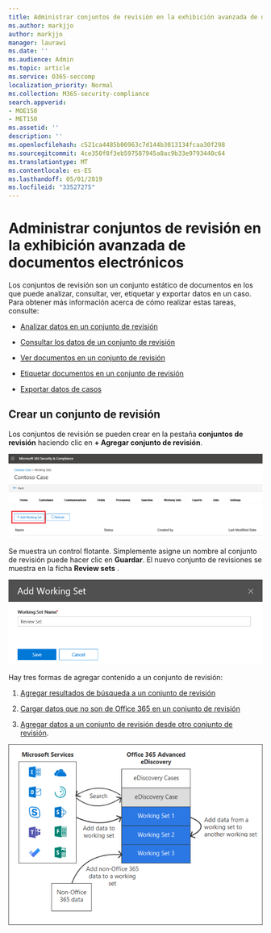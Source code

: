 ```yaml
---
title: Administrar conjuntos de revisión en la exhibición avanzada de documentos electrónicos
ms.author: markjjo
author: markjjo
manager: laurawi
ms.date: ''
ms.audience: Admin
ms.topic: article
ms.service: O365-seccomp
localization_priority: Normal
ms.collection: M365-security-compliance
search.appverid:
- MOE150
- MET150
ms.assetid: ''
description: ''
ms.openlocfilehash: c521ca4485b00963c7d144b3013134fcaa30f298
ms.sourcegitcommit: 4ce350f8f3eb597587945a8ac9b33e9793440c64
ms.translationtype: MT
ms.contentlocale: es-ES
ms.lasthandoff: 05/01/2019
ms.locfileid: "33527275"
---
```

# <a name="manage-review-sets-in-advanced-ediscovery"></a>Administrar conjuntos de revisión en la exhibición avanzada de documentos electrónicos

Los conjuntos de revisión son un conjunto estático de documentos en los que puede analizar, consultar, ver, etiquetar y exportar datos en un caso. Para obtener más información acerca de cómo realizar estas tareas, consulte:

- [Analizar datos en un conjunto de revisión](analyzing-data-in-review-set.md)

- [Consultar los datos de un conjunto de revisión](review-set-search.md)

- [Ver documentos en un conjunto de revisión](view-documents-in-review-set.md)

- [Etiquetar documentos en un conjunto de revisión](tagging-documents.md)

- [Exportar datos de casos](exporting-data-ediscover20.md)

## <a name="create-a-review-set"></a>Crear un conjunto de revisión

Los conjuntos de revisión se pueden crear en la pestaña **conjuntos de revisión** haciendo clic en **+ Agregar conjunto de revisión**.

![Agregar conjunto de revisión](../media/f45c51d9-585d-47d1-b7fb-0288715e0b6a.png)

Se muestra un control flotante.  Simplemente asigne un nombre al conjunto de revisión puede hacer clic en **Guardar**.  El nuevo conjunto de revisiones se muestra en la ficha **Review sets** .

![Agregar control flotante de revisión set](../media/5e5c99f8-42ca-4c2f-960f-f1a5709569d1.png)

Hay tres formas de agregar contenido a un conjunto de revisión:

1. [Agregar resultados de búsqueda a un conjunto de revisión](add-data-to-review-set.md)

2. [Cargar datos que no son de Office 365 en un conjunto de revisión](load-non-office365-data.md)

3. [Agregar datos a un conjunto de revisión desde otro conjunto de revisión](add-data-to-review-set-from-another-review-set.md).

![revisar conjuntos](../media/1f1f4efd-c03b-4255-bc3d-df358e56549c.png)
